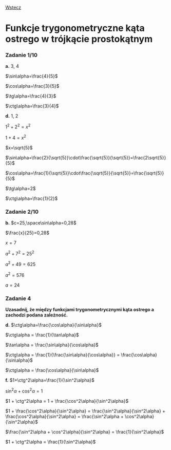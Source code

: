 [Wstecz](../matematyka.md)

# Funkcje trygonometryczne kąta ostrego w trójkącie prostokątnym

### Zadanie 1/10

**a.** 3, 4

$`\sin\alpha=\frac{4}{5}`$

$`\cos\alpha=\frac{3}{5}`$

$`\tg\alpha=\frac{4}{3}`$

$`\ctg\alpha=\frac{3}{4}`$

**d.** 1, 2

$`1^2+2^2=x^2`$

$`1+4=x^2`$

$`x=\sqrt{5}`$

$`\sin\alpha=\frac{2}{\sqrt{5}}\cdot\frac{\sqrt{5}}{\sqrt{5}}=\frac{2\sqrt{5}}{5}`$

$`\cos\alpha=\frac{1}{\sqrt{5}}\cdot\frac{\sqrt{5}}{\sqrt{5}}=\frac{\sqrt{5}}{5}`$

$`\tg\alpha=2`$

$`\ctg\alpha=\frac{1}{2}`$

### Zadanie 2/10

**b.** $`c=25,\space\sin\alpha=0,28`$

$`\frac{x}{25}=0,28`$

$`x=7`$

$`a^2+7^2=25^2`$

$`a^2+49=625`$

$`a^2=576`$

$`a=24`$

### Zadanie 4

**Uzasadnij, że między funkcjami trygonometrycznymi kąta ostrego a zachodzi podana zależność.**

**d.** $`\ctg\alpha=\frac{\cos\alpha}{\sin\alpha}`$

$`\ctg\alpha = \frac{1}{\tan\alpha}`$

$`\tan\alpha = \frac{\sin\alpha}{\cos\alpha}`$

$`\ctg\alpha = \frac{1}{\frac{\sin\alpha}{\cos\alpha}} = \frac{\cos\alpha}{\sin\alpha}`$

$`\ctg\alpha = \frac{\cos\alpha}{\sin\alpha}`$

**f.** $`1+\ctg^2\alpha=\frac{1}{\sin^2\alpha}`$

$`\sin^2\alpha + \cos^2\alpha = 1`$

$`1 + \ctg^2\alpha = 1 + \frac{\cos^2\alpha}{\sin^2\alpha}`$

$`1 + \frac{\cos^2\alpha}{\sin^2\alpha} = \frac{\sin^2\alpha}{\sin^2\alpha} + \frac{\cos^2\alpha}{\sin^2\alpha} = \frac{\sin^2\alpha + \cos^2\alpha}{\sin^2\alpha}`$

$`\frac{\sin^2\alpha + \cos^2\alpha}{\sin^2\alpha} = \frac{1}{\sin^2\alpha}`$

$`1 + \ctg^2\alpha = \frac{1}{\sin^2\alpha}`$
